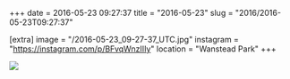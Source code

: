 +++
date = 2016-05-23 09:27:37
title = "2016-05-23"
slug = "2016/2016-05-23T09:27:37"

[extra]
image = "/2016-05-23_09-27-37_UTC.jpg"
instagram = "https://instagram.com/p/BFvqWnzIIIy"
location = "Wanstead Park"
+++

<img src="/2016-05-23_09-27-37_UTC.jpg" />
